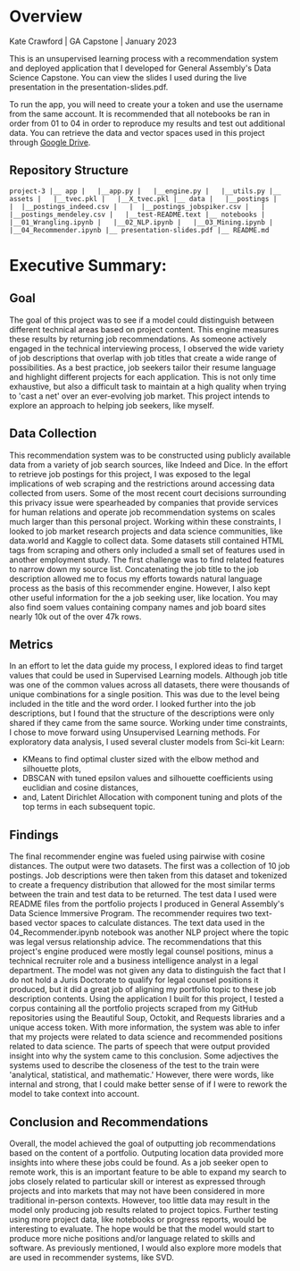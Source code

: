 # Overview
Kate Crawford | GA Capstone | January 2023

This is an unsupervised learning process with a recommendation system and deployed application that I developed for General Assembly's Data Science Capstone. You can view the slides I used during the live presentation in the presentation-slides.pdf.

To run the app, you will need to create your a token and use the username from the same account. It is recommended that all notebooks be ran in order from 01 to 04 in order to reproduce my results and test out additional data. You can retrieve the data and vector spaces used in this project through [Google Drive](https://drive.google.com/drive/folders/175Ao-k5lTlRp8Jr07gHohmMC0nghITZ5?usp=sharing).

## Repository Structure
`
project-3
|__ app
|   |__app.py
|   |__engine.py
|   |__utils.py
|__ assets
|   |__tvec.pkl
|   |__X_tvec.pkl
|__ data
|   |__postings
|   |  |__postings_indeed.csv
|   |  |__postings_jobspiker.csv
|   |  |__postings_mendeley.csv
|   |__test-README.text
|__ notebooks
|   |__01_Wrangling.ipynb
|   |__02_NLP.ipynb
|   |__03_Mining.ipynb
|   |__04_Recommender.ipynb
|__ presentation-slides.pdf
|__ README.md
`


# Executive Summary:
## Goal
  The goal of this project was to see if a model could distinguish between different technical areas based on project content. This engine measures these results by returning job recommendations. As someone actively engaged in the technical interviewing process, I observed the wide variety of job descriptions that overlap with job titles that create a wide range of possibilities. As a best practice, job seekers tailor their resume language and highlight different projects for each application. This is not only time exhaustive, but also a difficult task to maintain at a high quality when trying to 'cast a net' over an ever-evolving job market. This project intends to explore an approach to helping job seekers, like myself.
## Data Collection
  This recommendation system was to be constructed using publicly available data from a variety of job search sources, like Indeed and Dice. In the effort to retrieve job postings for this project, I was exposed to the legal implications of web scraping and the restrictions around accessing data collected from users. Some of the most recent court decisions surrounding this privacy issue were spearheaded by companies that provide services for human relations and operate job recommendation systems on scales much larger than this personal project. 
   Working within these constraints, I looked to job market research projects and data science communities, like data.world and Kaggle to collect data. Some datasets still contained HTML tags from scraping and others only included a small set of features used in another employment study. The first challenge was to find related features to narrow down my source list. Concatenating the job title to the job description allowed me to focus my efforts towards natural language process as the basis of this recommender engine. However, I also kept other useful information for the a job seeking user, like location. You may also find soem values containing company names and job board sites nearly 10k out of the over 47k rows.
## Metrics
  In an effort to let the data guide my process, I explored ideas to find target values that could be used in Supervised Learning models. Although job title was one of the common values across all datasets, there were thousands of unique combinations for a single position. This was due to the level being included in the title and the word order. I looked further into the job descriptions, but I found that the structure of the descriptions were only shared if they came from the same source. 
  Working under time constraints, I chose to move forward using Unsupervised Learning methods. For exploratory data analysis, I used several cluster models from Sci-kit Learn:
  - KMeans to find optimal cluster sized with the elbow method and silhouette plots,
  - DBSCAN with tuned epsilon values and silhouette coefficients using euclidian and cosine distances,
  - and, Latent Dirichlet Allocation with component tuning and plots of the top terms in each subsequent topic.
## Findings
   The final recommender engine was fueled using pairwise with cosine distances. The output were two datasets. The first was a collection of 10 job postings. Job descriptions were then taken from this dataset and tokenized to create a frequency distribution that allowed for the most similar terms between the train and test data to be returned. The test data I used were README files from the portfolio projects I produced in General Assembly's Data Science Immersive Program.
  The recommender requires two text-based vector spaces to calculate distances. The text data used in the 04_Recommender.ipynb notebook was another NLP project where the topic was legal versus relationship advice. The recommendations that this project's engine produced were mostly legal counsel positions, minus a technical recruiter role and a business intelligence analyst in a legal department. The model was not given any data to distinguish the fact that I do not hold a Juris Doctorate to qualify for legal counsel positions it produced, but it did a great job of aligning my portfolio topic to these job description contents. 
  Using the application I built for this project, I tested a corpus containing all the portfolio projects scraped from my GitHub repositories using the Beautiful Soup, Octokit, and Requests libraries and a unique access token. With more information, the system was able to infer that my projects were related to data science and recommended positions related to data science. The parts of speech that were output provided insight into why the system came to this conclusion. Some adjectives the systems used to describe the closeness of the test to the train were 'analytical, statistical, and mathematic.' However, there were words, like internal and strong, that I could make better sense of if I were to rework the model to take context into account. 
## Conclusion and Recommendations
  Overall, the model achieved the goal of outputting job recommendations based on the content of a portfolio. Outputing location data provided more insights into where these jobs could be found. As a job seeker open to remote work, this is an important feature to be able to expand my search to jobs closely related to particular skill or interest as expressed through projects and into markets that may not have been considered in more traditional in-person contexts. However, too little data may result in the model only producing job results related to project topics. Further testing using more project data, like notebooks or progress reports, would be interesting to evaluate. The hope would be that the model would start to produce more niche positions and/or language related to skills and software. As previously mentioned, I would also explore more models that are used in recommender systems, like SVD.  
